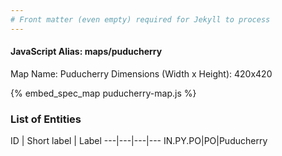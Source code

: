 ```yaml
---
# Front matter (even empty) required for Jekyll to process
---
```


#### JavaScript Alias: maps/puducherry

Map Name: Puducherry
Dimensions (Width x Height): 420x420



{% embed_spec_map puducherry-map.js %}

### List of Entities

ID | Short label | Label
---|---|---|---
IN.PY.PO|PO|Puducherry

